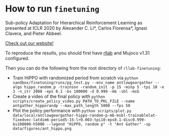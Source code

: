 
# How to run `finetuning`

Sub-policy Adaptation for Hierarchical Reinforcement Learning as presented at ICLR 2020 by Alexander C. Li\*, Carlos Florensa\*, Ignasi Clavera, and Pieter Abbeel.  

[Check out our website!](https://sites.google.com/view/hippo-rl)

To reproduce the results, you should first have [rllab](https://github.com/rllab/rllab) and Mujoco v1.31 configured. 

Then you can do the following from the root directory of `rllab-finetuning`:
- Train HiPPO with randomized period from scratch via 
```python sandbox/finetuning/runs/pg_test.py --env_name antlowgeargather --algo hippo_random_p -trainsnn -random_init -p 15 -minp 5 -tpi 10 -e 3 -n_itr 2000 -eps 0.1 -bs 100000 -d 0.999 -mb -sbl -msb```
- Create a video of the final policy with
```python scripts/create_policy_video.py PATH_TO_PKL_FILE --name antgather_hipporandp --max_path_length 5000 --fps 50```
- Plot the policy performance with 
```python scripts/plot.py data/local/antlowgeargather-hippo-random-p-mb-msbl-trainablelat-fixedvec-latdim6-period5-15-lr0.003-tpi10-eps0.1-disc0.999-bs100000-h5000 --legend "HiPPO, random p" -t "Ant Gather" -sp data/figures/ant_hippo.png```
